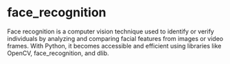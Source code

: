 # face_recognition
Face recognition is a computer vision technique used to identify or verify individuals by analyzing and comparing facial features from images or video frames. With Python, it becomes accessible and efficient using libraries like OpenCV, face_recognition, and dlib.
